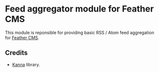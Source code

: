 # Feed aggregator module for Feather CMS

This module is reponsible for providing basic RSS / Atom feed aggregation for [Feather CMS](https://github.com/feathercms/feather/).


## Credits
 
- [Kanna](https://github.com/tid-kijyun/Kanna) library.

